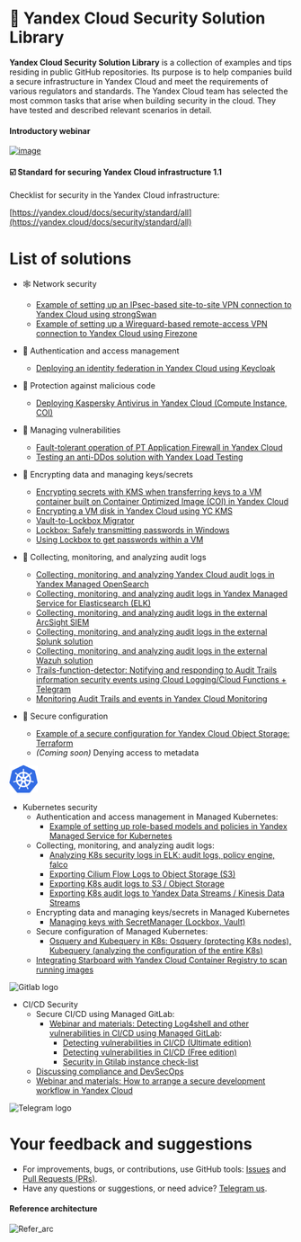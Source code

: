 # 🔐 Yandex Cloud Security Solution Library
**Yandex Cloud Security Solution Library** is a collection of examples and tips residing in public GitHub repositories. Its purpose is to help companies build a secure infrastructure in Yandex Cloud and meet the requirements of various regulators and standards.
The Yandex Cloud team has selected the most common tasks that arise when building security in the cloud. They have tested and described relevant scenarios in detail.

#### Introductory webinar 
[![image](https://user-images.githubusercontent.com/85429798/146542425-b250c494-9a3c-4744-897d-5f65849355d5.png)](https://www.youtube.com/watch?v=WZOB9ow0WrA)


#### ☑️ Standard for securing Yandex Cloud infrastructure 1.1
Checklist for security in the Yandex Cloud infrastructure:

[https://yandex.cloud/docs/security/standard/all](https://yandex.cloud/docs/security/standard/all)

# List of solutions
- 🕸 Network security
  - [Example of setting up an IPsec-based site-to-site VPN connection to Yandex Cloud using strongSwan](https://github.com/yandex-cloud-examples/yc-site-to-site-vpn-with-ipsec-strongswan)
  - [Example of setting up a Wireguard-based remote-access VPN connection to Yandex Cloud using Firezone](https://github.com/yandex-cloud-examples/yc-remote-acess-vpn-with-wireguard-firezone)
- 🔑 Authentication and access management
  - [Deploying an identity federation in Yandex Cloud using Keycloak](https://github.com/yandex-cloud-examples/yc-iam-federation-with-keycloak-vm)
- 🦠 Protection against malicious code
  - [Deploying Kaspersky Antivirus in Yandex Cloud (Compute Instance, COI)](https://github.com/yandex-cloud-examples/yc-kasperksy-antivirus-deploy)
- 🐞 Managing vulnerabilities
  - [Fault-tolerant operation of PT Application Firewall in Yandex Cloud](https://github.com/yandex-cloud-examples/yc-webinar-pt-application-firewall-ha-operations)
  - [Testing an anti-DDos solution with Yandex Load Testing](https://github.com/yandex-cloud-examples/yc-load-testing-for-dos-simulation)
- 🔏 Encrypting data and managing keys/secrets
  - [Encrypting secrets with KMS when transferring keys to a VM container built on Container Optimized Image (COI) in Yandex Cloud](https://github.com/yandex-cloud-examples/yc-encrypt-coi-secrets)
  - [Encrypting a VM disk in Yandex Cloud using YC KMS](https://github.com/yandex-cloud-examples/yc-encrypt-vm-disk-with-kms)
  - [Vault-to-Lockbox Migrator](https://github.com/yandex-cloud-examples/yc-lockbox-migration-from-hashicorp-vault)
  - [Lockbox: Safely transmitting passwords in Windows](https://github.com/yandex-cloud-examples/yc-secure-bypass-password-to-cloudinit)
  - [Using Lockbox to get passwords within a VM](https://github.com/yandex-cloud-examples/yc-lockbox-for-keycloak-vm)
- 🔎 Collecting, monitoring, and analyzing audit logs
  - [Collecting, monitoring, and analyzing Yandex Cloud audit logs in Yandex Managed OpenSearch](https://github.com/yandex-cloud-examples/yc-export-auditlogs-to-opensearch)
  - [Collecting, monitoring, and analyzing audit logs in Yandex Managed Service for Elasticsearch (ELK)](https://github.com/yandex-cloud-examples/yc-export-auditlogs-to-elk)
  - [Collecting, monitoring, and analyzing audit logs in the external ArcSight SIEM](https://github.com/yandex-cloud-examples/yc-export-auditlogs-to-arcsight)
  - [Collecting, monitoring, and analyzing audit logs in the external Splunk solution](https://github.com/yandex-cloud-examples/yc-export-auditlogs-to-splunk)
  - [Collecting, monitoring, and analyzing audit logs in the external Wazuh solution](https://github.com/yandex-cloud-examples/yc-export-auditlogs-to-wazuh)
  - [Trails-function-detector: Notifying and responding to Audit Trails information security events using Cloud Logging/Cloud Functions + Telegram](https://github.com/yandex-cloud-examples/yc-audit-trails-automatic-response)
  - [Monitoring Audit Trails and events in Yandex Cloud Monitoring](https://github.com/yandex-cloud-examples/yc-audit-trails-monitoring)

- 👮 Secure configuration
  - [Example of a secure configuration for Yandex Cloud Object Storage: Terraform](https://github.com/yandex-cloud-examples/yc-s3-secure-bucket)
  - _(Coming soon)_ Denying access to metadata

<p align="left">
    <img src="https://github.com/kubernetes/kubernetes/blob/master/logo/logo.svg" alt="Kubernetes logo" width="50"/>
</p>

- Kubernetes security
  - Authentication and access management in Managed Kubernetes:
    - [Example of setting up role-based models and policies in Yandex Managed Service for Kubernetes](https://github.com/yandex-cloud/yc-solution-library-for-security/tree/master/kubernetes-security/auth_and_access/role-model-example/README_RU.md)
  - Collecting, monitoring, and analyzing audit logs:
    - [Analyzing K8s security logs in ELK: audit logs, policy engine, falco](https://github.com/yandex-cloud/yc-solution-library-for-security/tree/master/auditlogs/export-auditlogs-to-ELK_k8s)
    - [Exporting Cilium Flow Logs to Object Storage (S3)](https://github.com/yandex-cloud/yc-solution-library-for-security/tree/master/auditlogs/cilium-s3)
    - [Exporting K8s audit logs to S3 / Object Storage](https://github.com/yandex-cloud/yc-solution-library-for-security/blob/master/auditlogs/export-k8s-to-s3/README.md)
    - [Exporting K8s audit logs to Yandex Data Streams / Kinesis Data Streams](https://github.com/yandex-cloud/yc-solution-library-for-security/tree/master/auditlogs/export-k8s-to-yds)
  - Encrypting data and managing keys/secrets in Managed Kubernetes
    - [Managing keys with SecretManager (Lockbox, Vault)](https://github.com/yandex-cloud/yc-solution-library-for-security/tree/master/kubernetes-security/encrypt_and_keys/secret-management/README_RU.md)
  - Secure configuration of Managed Kubernetes:
    - [Osquery and Kubequery in K8s: Osquery (protecting K8s nodes), Kubequery (analyzing the configuration of the entire K8s)](https://github.com/yandex-cloud/yc-solution-library-for-security/tree/master/kubernetes-security/osquery-kubequery/README_RU.md)
  - [Integrating Starboard with Yandex Cloud Container Registry to scan running images](https://github.com/yandex-cloud/yc-solution-library-for-security/tree/master/kubernetes-security/starboard_and_yc-cr/README_RU.md)

<p align="left">
    <img src="https://logowik.com/content/uploads/images/gitlab8368.jpg" alt="Gitlab logo" height="50" width="50"/>
</p>

- CI/CD Security
  - Secure CI/CD using Managed GitLab:
    - [Webinar and materials: Detecting Log4shell and other vulnerabilities in CI/CD using Managed GitLab](https://github.com/yandex-cloud-examples/yc-webinar-secure-cicd-with-gitlab):
      - [Detecting vulnerabilities in CI/CD (Ultimate edition)](https://github.com/yandex-cloud-examples/yc-webinar-secure-cicd-with-gitlab)
      - [Detecting vulnerabilities in CI/CD (Free edition)](https://github.com/yandex-cloud-examples/yc-webinar-secure-cicd-with-gitlab)
      - [Security in Gtilab instance check-list](https://github.com/yandex-cloud-examples/yc-webinar-secure-cicd-with-gitlab/tree/main/gitlab_instance_sec_checklist)
  - [Discussing compliance and DevSecOps](https://github.com/yandex-cloud-examples/yc-webinar-devsecops-compliance-2022)
  - [Webinar and materials: How to arrange a secure development workflow in Yandex Cloud](https://github.com/yandex-cloud-examples/yc-webinar-security-pipeline-2023)

<p align="left">
    <img src="https://upload.wikimedia.org/wikipedia/commons/thumb/8/83/Telegram_2019_Logo.svg/1200px-Telegram_2019_Logo.svg.png" alt="Telegram logo" width="50"/>
</p>

# Your feedback and suggestions
- For improvements, bugs, or contributions, use GitHub tools: [Issues](https://docs.github.com/en/issues/tracking-your-work-with-issues/about-issues) and [Pull Requests (PRs)](https://docs.github.com/en/pull-requests/collaborating-with-pull-requests/proposing-changes-to-your-work-with-pull-requests/creating-a-pull-request).
- Have any questions or suggestions, or need advice? [Telegram us](https://t.me/YandexCloudSecurity).

#### Reference architecture
![Refer_arc](https://user-images.githubusercontent.com/85429798/132501079-0bd89876-2cc9-405b-aac3-ea65ac1fb6d2.png)
